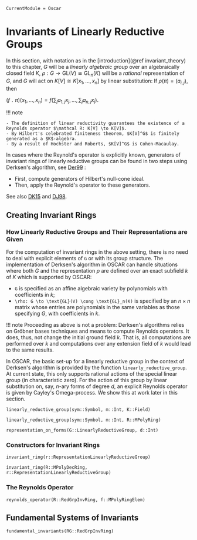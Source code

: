 ```@meta
CurrentModule = Oscar
```

# Invariants of Linearly Reductive Groups

In this section, with notation as in the [introduction](@ref invariant_theory) to this chapter,
$G$ will be a *linearly algebraic group* over an algebraically closed
field $K$, $\rho: G \to \text{GL}(V)\cong \text{GL}_n(K)$ will
be a *rational* representation of $G$, and
$G$ will act on $K[V]\cong K[x_1, \dots, x_n]$ by linear
substitution: If $\rho(\pi) = (a_{i, j})$, then 

$(f \;\!   . \;\! \pi)  (x_1, \dots, x_n) = f\bigl(\sum_j a_{1, j}x_j, \dots, \sum_j a_{n, j}x_j\bigr).$

!!! note
    
    - The definition of linear reductivity guarantees the existence of a Reynolds operator $\mathcal R: K[V] \to K[V]$. 
    - By Hilbert's celebrated finiteness theorem, $K[V]^G$ is finitely generated as a $K$-algebra.
    - By a result of Hochster and Roberts, $K[V]^G$ is Cohen-Macaulay.

In cases where the Reynold's operator is explicitly known, generators of invariant rings of linearly reductive groups
can be found in two steps using Derksen's algorithm, see [Der99](@cite) :

- First, compute generators of Hilbert's null-cone ideal.
- Then, apply the Reynold's operator to these generators.

See also [DK15](@cite) and [DJ98](@cite).

## Creating Invariant Rings

### How Linearly Reductive Groups and Their Representations are Given

For the computation of invariant rings in the above setting, there is no need to deal with explicit elements of ``G`` or with its group structure.
The implementation of Derksen's algorithm in OSCAR can  handle situations where both $G$ and the representation $\rho$ are defined over an exact
subfield $k$ of $K$ which is supported by OSCAR: 

- ``G`` is  specified as an affine algebraic variety by polynomials with coefficients in $k$;
- ``\rho: G \to \text{GL}(V) \cong \text{GL}_n(K)`` is specified by an $n\times n$ matrix whose entries are polynomials in the same variables as those specifying $G$, with coefficients in $k$.

!!! note
    Proceeding as above is not a problem: Derksen's algorithms relies on Gröbner bases techniques and means to compute
    Reynolds operators. It does, thus, not change the initial ground field $k$. That is, all computations are performed over $k$
	and computations over any extension field of $k$ would lead to the same results.

In OSCAR, the basic set-up for a linearly reductive group in the context of Derksen's algorithm is provided by the 
function `linearly_reductive_group`. At current state, this only supports rational actions of  the special linear group
(in characteristic zero). For the action of this group by linear
substitution on, say, $n$-ary forms of degree $d$, an explicit Reynolds operator is
given by Cayley's Omega-process. We show this at work later in this section.


```@docs
linearly_reductive_group(sym::Symbol, m::Int, K::Field)
```

```@docs
linearly_reductive_group(sym::Symbol, m::Int, R::MPolyRing)
```

```@docs
representation_on_forms(G::LinearlyReductiveGroup, d::Int)
```

### Constructors for Invariant Rings

```@docs
invariant_ring(r::RepresentationLinearlyReductiveGroup)
```

```@docs
invariant_ring(R::MPolyDecRing, r::RepresentationLinearlyReductiveGroup)
```
 
 ### The Reynolds Operator

```@docs
reynolds_operator(R::RedGrpInvRing, f::MPolyRingElem)
```

## Fundamental Systems of Invariants

```@docs
fundamental_invariants(RG::RedGrpInvRing)
```





